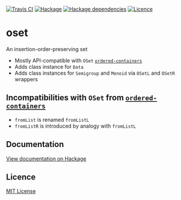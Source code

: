 [![Travis CI](https://img.shields.io/travis/rcook/oset/master.svg)](https://travis-ci.org/rcook/oset)
[![Hackage](https://img.shields.io/hackage/v/oset.svg)](http://hackage.haskell.org/package/oset)
[![Hackage dependencies](https://img.shields.io/hackage-deps/v/oset.svg)](http://hackage.haskell.org/package/oset)
[![Licence](https://img.shields.io/badge/license-MIT-blue.svg)](https://raw.githubusercontent.com/rcook/oset/master/LICENSE)

# oset

An insertion-order-preserving set

* Mostly API-compatible with `OSet` [`ordered-containers`][ordered-containers]
* Adds class instance for `Data`
* Adds class instances for `Semigroup` and `Monoid` via `OSetL` and `OSetR` wrappers

## Incompatibilities with `OSet` from [`ordered-containers`][ordered-containers]

* `fromList` is renamed `fromListL`
* `fromListR` is introduced by analogy with `fromListL`

## Documentation

[View documentation on Hackage][docs]

## Licence

[MIT License](LICENSE)

[docs]: http://hackage.haskell.org/package/oset
[ordered-containers]: http://hackage.haskell.org/package/ordered-containers-0.1.1
